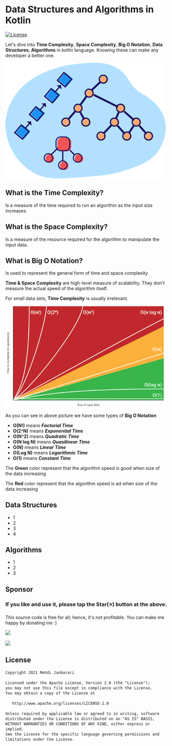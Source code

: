 # Data Structures and Algorithms in Kotlin
[![License](http://img.shields.io/badge/Language-Kotlin-purple.svg?style=flat)](https://github.com/janbarari/gradlebuildtimetracker)

Let's dive into **Time Complexity**, **Space Complexity**, **Big O Notation**, **Data Structures**, **Algorithms** in kotlin language. Knowing these can make any developer a better one.

![](image.png)

## What is the Time Complexity?
Is a measure of the time required to run an algorithm as the input size increases.

## What is the Space Complexity?
Is a measure of the resource required for the algorithm to manipulate the input data.

## What is Big O Notation?
Is used to represent the general form of time and space complexity.

**Time & Space Complexity** are high-level measure of scalability. They don't measure the actual speed of the algorithm itself.

For small data sets, **Time Complexity** is usually irrelevant.

![](chart.png)

As you can see in above picture we have some types of **Big O Notation**
- **O(N!)** means **_Factorial Time_**
- **O(2^N)** means **_Exponential Time_**
- **O(N^2)** means **_Quadratic Time_**
- **O(N log N)** means **_Quasilinear Time_**
- **O(N)** means **_Linear Time_**
- **O(Log N)** means **_Logarithmic Time_**
- **O(1)** means **_Constant Time_**

The **Green** color represent that the algorithm speed is good when size of the data increasing

The **Red** color represent that the algorithm speed is ad when size of the data increasing




## Data Structures
- 1
- 2
- 3
- 4

## Algorithms
- 1
- 2
- 3

## Sponsor
### If you like and use it, please tap the Star(⭐️) button at the above.
This source code is free for all; hence, it's not profitable. You can make me happy by donating me :)

[![](https://img.shields.io/badge/Dogecoin-Click%20to%20see%20the%20address%20or%20scan%20the%20QR%20code-yellow.svg?style=flat)](https://blockchair.com/dogecoin/address/DB87foUxetrQRpAbWkrhexZeVtnzwyqhSL)

[![](https://img.shields.io/badge/Bitcoin-Click%20to%20see%20the%20address%20or%20scan%20the%20QR%20code-orange.svg?style=flat)](https://blockchair.com/bitcoin/address/bc1qj30t3hmw0gat3vmwye972ce4sfrc5r5mz0ctr6)

## License

    Copyright 2021 Mehdi Janbarari

    Licensed under the Apache License, Version 2.0 (the "License");
    you may not use this file except in compliance with the License.
    You may obtain a copy of the License at

       http://www.apache.org/licenses/LICENSE-2.0

    Unless required by applicable law or agreed to in writing, software
    distributed under the License is distributed on an "AS IS" BASIS,
    WITHOUT WARRANTIES OR CONDITIONS OF ANY KIND, either express or implied.
    See the License for the specific language governing permissions and
    limitations under the License.
